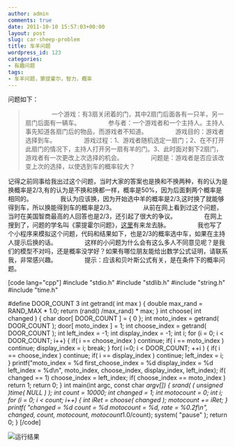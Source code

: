```yaml
---
author: admin
comments: true
date: 2011-10-10 15:57:03+00:00
layout: post
slug: car-sheep-problem
title: 车羊问题
wordpress_id: 123
categories:
- 有趣问题
tags:
- 车羊问题，蒙提霍尔，智力，概率
---
```


问题如下：


> 　　
　　一个游戏：有3扇关闭着的门，其中2扇门后面各有一只羊，另一扇门后面有一辆车。
　　
　　参与者：一个游戏者和一个主持人。主持人事先知道各扇门后的物品，而游戏者不知道。
　　
　　游戏目的：游戏者选择到车。
　　
　　游戏过程：1、游戏者随机选定一扇门；2、在不打开此扇门的情况下，主持人打开另一扇有羊的门。3、此时面对剩下2扇门，游戏者有一次更改上次选择的机会。
　　
　　问题是：游戏者是否应该改变上次的选择，以使选到车的概率较大？




记得之前同事给我出过这个问题，当时大家的答案也是换和不换两种，有的认为是换概率是2/3,有的认为是不换和换都一样，概率是50%，因为后面剩两个概率是相同的。
　　
　　我认为应该换，因为开始选中羊的概率是2/3,这时换了就能够得到车，所以换能得到车的概率是2/3。
　　
　　从前在网上看到过这个问题，当时在美国智商最高的人回答也是2/3，还引起了很大的争议。
　　
　　在网上搜到了，问题的学名叫《蒙提霍尔问题》，[这里](http://baike.baidu.com/view/657835.htm#4)有来龙去脉。
　　
　　我也写了个小程序来模拟这个问题，代码和结果如下，也是2/3的概率选中车，如果在主持人提示后换的话。
　　
　　这样的小问题为什么会有这么多人不同意见呢？是我们的模型不对吗，还是概率没学好？如果有哪位朋友能给出数学公式证明，请联系我，非常感兴趣。
　　
　　提示：应该和贝叶斯公式有关，是在条件下的概率问题。

[code lang="cpp"]
#include "stdio.h"
#include "stdlib.h"
#include "string.h"
#include "time.h"

#define DOOR_COUNT 3
int getrand( int max )
{
    double max_rand = RAND_MAX * 1.0;
    return (rand() /max_rand) * max;
}
int choose( int changed )
{
    char door[ DOOR_COUNT ] = { 0 };
    int moto_index = getrand( DOOR_COUNT );
    door[ moto_index ] = 1;
    int choose_index = getrand( DOOR_COUNT );
    int left_index = -1;
    int display_index = -1;
    int i;
    for (i = 0; i < DOOR_COUNT; i++) {
        if( i == choose_index  )
            continue;
        if( i == moto_index )
            continue;
        display_index = i;
        break;
    }
    for( i=0; i < DOOR_COUNT; ++i )
    {
        if( i == choose_index  )
            continue;
        if( i == display_index )
            continue;
        left_index = i;
    }
    printf("moto_index = %d first_choose_index = %d display_index = %d left_index = %d\n",
            moto_index, choose_index, display_index, left_index);
    if( changed == 1)
        choose_index = left_index;
    if( choose_index == moto_index )
        return 1;
    return 0;
}
int main(int argc, const char *argv[])
{
    srand( ( unsigned  )time( NULL ) );
    int count = 10000;
    int changed = 1;
    int motocount = 0;
    int i;
    for (i = 0; i < count; i++) {
        int iRet = choose( changed );
        motocount += iRet;
    }
    printf( "changed = %d count = %d motocount = %d, rate = %0.2f\n",
            changed, count, motocount, motocount*1.0/count);
    system( "pause" );
    return 0;
}
[/code]

![运行结果](http://img165.poco.cn/mypoco/myphoto/20111010/23/6449994220111010234306094.jpg)

